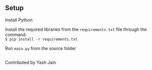 
## Setup
Install Python

Install the required libraries from the `requirements.txt` file through the command:  
```$ pip install -r requirements.txt```

Run ```main.py``` from the source folder


##
Contributed by Yash Jain